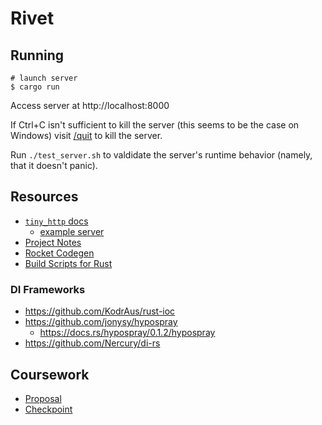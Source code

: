 # Rivet

## Running

```shell
# launch server
$ cargo run
```

Access server at http://localhost:8000

If Ctrl+C isn't sufficient to kill the server (this seems to be the case on Windows) visit
[/quit](http://localhost:8000/quit) to kill the server.

Run `./test_server.sh` to valdidate the server's runtime behavior (namely, that it doesn't panic).

## Resources

* [`tiny_http` docs](https://tiny-http.github.io/tiny-http/tiny_http)
  * [example server](https://github.com/tomaka/example-tiny-http)
* [Project Notes](https://docs.google.com/document/d/182-uPnD8Jd7VNaU7A7t2rDrBSeip0EU4H3IenELNcOY/edit)
* [Rocket Codegen](https://api.rocket.rs/rocket_codegen/)
* [Build Scripts for Rust](http://doc.crates.io/build-script.html)

### DI Frameworks

* https://github.com/KodrAus/rust-ioc
* https://github.com/jonysy/hypospray
  * https://docs.rs/hypospray/0.1.2/hypospray
* https://github.com/Nercury/di-rs

## Coursework

* [Proposal](https://docs.google.com/document/d/1a3i-FbnnbSmXzR1A1wHFs1Z0LbnrB-3k_TgvPvc4By0/edit)
* [Checkpoint](https://docs.google.com/document/d/1rlz79Lw6CpZRgz5kLzh5_zXEOWeuxAGkblK9hGYEvS0/edit)
